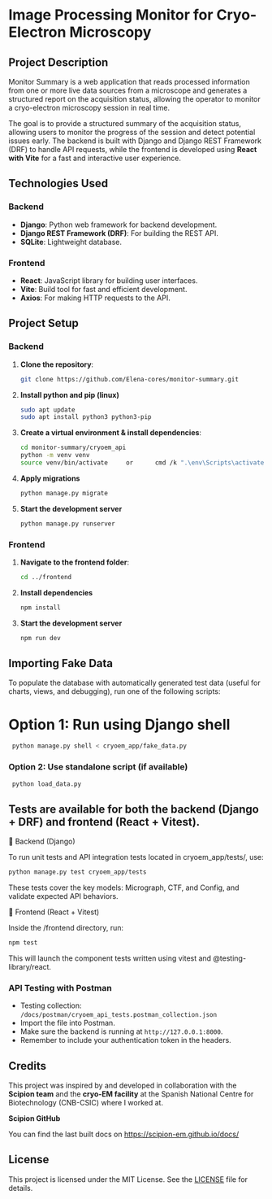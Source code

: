 # Image Processing Monitor for Cryo-Electron Microscopy

## Project Description

Monitor Summary is a web application that reads processed information from one or more live data sources from a microscope and generates a structured report on the acquisition status, allowing the operator to monitor a cryo-electron microscopy session in real time.

The goal is to provide a structured summary of the acquisition status, allowing users to monitor the progress of the session and detect potential issues early. The backend is built with Django and Django REST Framework (DRF) to handle API requests, while the frontend is developed using **React with Vite** for a fast and interactive user experience.

## Technologies Used

### Backend
- **Django**: Python web framework for backend development.
- **Django REST Framework (DRF)**: For building the REST API.
- **SQLite**: Lightweight database.

### Frontend
- **React**: JavaScript library for building user interfaces.
- **Vite**: Build tool for fast and efficient development.
- **Axios**: For making HTTP requests to the API.

## Project Setup

### Backend

1. **Clone the repository**:
   ```bash
   git clone https://github.com/Elena-cores/monitor-summary.git
2. **Install python and pip (linux)**
    ```bash
    sudo apt update
    sudo apt install python3 python3-pip
3. **Create a virtual environment & install dependencies**:
    ```bash
   cd monitor-summary/cryoem_api
   python -m venv venv
   source venv/bin/activate     or      cmd /k ".\env\Scripts\activate.bat" 
4. **Apply migrations**
    ```bash
    python manage.py migrate
5. **Start the development server**
    ```bash
    python manage.py runserver
### Frontend
1. **Navigate to the frontend folder**:
   ```bash
   cd ../frontend
2. **Install dependencies**
    ```bash
    npm install
3. **Start the development server**
    ```bash
    npm run dev


## Importing Fake Data
To populate the database with automatically generated test data (useful for charts, views, and debugging), run one of the following scripts:
# Option 1: Run using Django shell
   ```bash
    python manage.py shell < cryoem_app/fake_data.py
```
### Option 2: Use standalone script (if available)
   ```bash
    python load_data.py
```

## Tests are available for both the backend (Django + DRF) and frontend (React + Vitest).

🔹 Backend (Django)

To run unit tests and API integration tests located in cryoem_app/tests/, use:
```bash
python manage.py test cryoem_app/tests
```
These tests cover the key models: Micrograph, CTF, and Config, and validate expected API behaviors.

🔹 Frontend (React + Vitest)

Inside the /frontend directory, run:
```bash
npm test
```
This will launch the component tests written using vitest and @testing-library/react.

### API Testing with Postman

- Testing collection: `/docs/postman/cryoem_api_tests.postman_collection.json`
- Import the file into Postman.
- Make sure the backend is running at `http://127.0.0.1:8000`.
- Remember to include your authentication token in the headers.


## Credits

This project was inspired by and developed in collaboration with the **Scipion team** and the **cryo-EM facility** at the Spanish National Centre for Biotechnology (CNB-CSIC) where I worked at.

**Scipion GitHub**

You can find the last built docs on https://scipion-em.github.io/docs/

## License

This project is licensed under the MIT License. See the [LICENSE](LICENSE) file for details.
